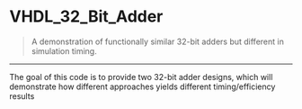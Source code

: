 # VHDL_32_Bit_Adder

> A demonstration of functionally similar 32-bit adders but different in simulation timing.

--------------------------------------------------------------------------------------------

The goal of this code is to provide two 32-bit adder designs, which will demonstrate how different approaches yields different timing/efficiency results 
